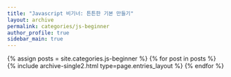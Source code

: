 ```yaml
---
title: "Javascript 비기너: 튼튼한 기본 만들기"
layout: archive
permalink: categories/js-beginner
author_profile: true
sidebar_main: true
---
```



{% assign posts = site.categories.js-beginner %}
{% for post in posts %} {% include archive-single2.html type=page.entries_layout %} {% endfor %}